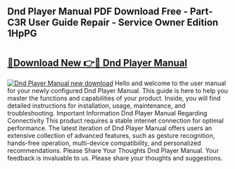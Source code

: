 ## Dnd Player Manual PDF Download Free - Part-C3R User Guide Repair - Service Owner Edition 1HpPG

# <h2><a href="http://bc20467.oget.top/?id=Dnd+Player+Manual">🔗Download New 👉🔴 Dnd Player Manual</a></h2>

[![Dnd Player Manual new download](https://i.imgur.com/5g1atiW.png)](http://bc20467.oget.top/?id=Dnd+Player+Manual)
Hello and welcome to the user manual for your newly configured Dnd Player Manual. This guide is here to help you master the functions and capabilities of your product. Inside, you will find detailed instructions for installation, usage, maintenance, and troubleshooting. Important Information Dnd Player Manual Regarding Connectivity This product requires a stable internet connection for optimal performance. The latest iteration of Dnd Player Manual offers users an extensive collection of advanced features, such as gesture recognition, hands-free operation, multi-device compatibility, and personalized recommendations. Please Share Your Thoughts Dnd Player Manual. Your feedback is invaluable to us. Please share your thoughts and suggestions.
